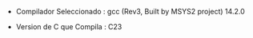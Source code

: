 * Compilador Seleccionado : gcc (Rev3, Built by MSYS2 project) 14.2.0

* Version de C que Compila : C23
